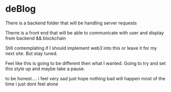 # deBlog

There is a backend folder that will be handling server requests

Therre is a front end that will be able to communicate with user and display from backend && blockchain

Still contemplating if I should implement web3 into this or leave it for my next site. But stay tuned.

Feel like this is going to be different then what I wanted. Going to try and set this style up and maybe take a pause.

to be honest.... i feel very sad just hope nothing bad will happen most of the time i just dont feel alone